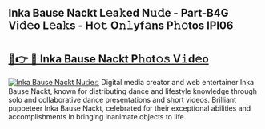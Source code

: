 ## Inka Bause Nackt L𝚎a𝚔ed N𝚞𝚍e - Part-B4G Vi𝚍𝚎o L𝚎a𝚔s - H𝚘𝚝 O𝚗𝚕yf𝚊ns P𝚑𝚘tos lPI06

# <h2><a href="http://kfep5k.oniu.top/?m=Inka+Bause+Nackt">🔗👉 🔴 Inka Bause Nackt P𝚑ot𝚘𝚜 V𝚒d𝚎o</a></h2>

[![Inka Bause Nackt Nu𝚍e𝚜](https://i.imgur.com/0qMVB7G.gif)](http://kfep5k.oniu.top/?m=Inka+Bause+Nackt)
Digital media creator and web entertainer Inka Bause Nackt, known for distributing dance and lifestyle knowledge through solo and collaborative dance presentations and short videos. Brilliant puppeteer Inka Bause Nackt, celebrated for their exceptional abilities and accomplishments in bringing inanimate objects to life.  
